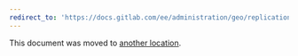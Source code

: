 ```yaml
---
redirect_to: 'https://docs.gitlab.com/ee/administration/geo/replication/using_a_geo_server.md'
---
```


This document was moved to [another location](https://docs.gitlab.com/ee/administration/geo/replication/using_a_geo_server.md).
